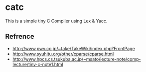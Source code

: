 # catc

This is a simple tiny C Compiler using Lex & Yacc.

## Refrence
- http://www.pwv.co.jp/~take/TakeWiki/index.php?FrontPage
- http://www.syuhitu.org/other/cparse/cparse.html
- http://www.hpcs.cs.tsukuba.ac.jp/~msato/lecture-note/comp-lecture/tiny-c-note1.html
